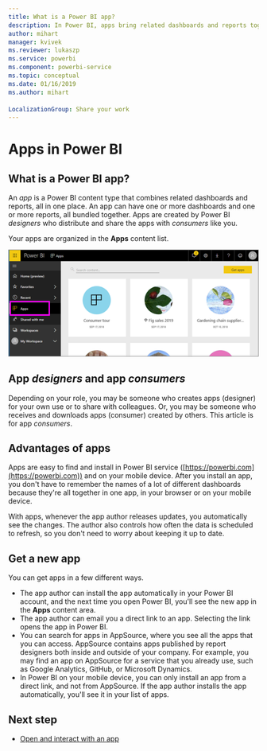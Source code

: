 ```yaml
---
title: What is a Power BI app?
description: In Power BI, apps bring related dashboards and reports together, all in one place.
author: mihart
manager: kvivek
ms.reviewer: lukaszp
ms.service: powerbi
ms.component: powerbi-service
ms.topic: conceptual
ms.date: 01/16/2019
ms.author: mihart

LocalizationGroup: Share your work
---
```

# Apps in Power BI
## What is a Power BI app?
An *app* is a Power BI content type that combines related dashboards and reports, all in one place. An app can have one or more dashboards and one or more reports, all bundled together. Apps are created by Power BI *designers* who distribute and share the apps with *consumers* like you. 

Your apps are organized in the **Apps** content list.

![Apps in Power BI](./media/end-user-apps/power-bi-apps-nav.png)

## App ***designers*** and app ***consumers***
Depending on your role, you may be someone who creates apps (designer) for your own use or to share with colleagues. Or, you may be someone who receives and downloads apps (consumer) created by others. This article is for app *consumers*.

## Advantages of apps
Apps are easy to find and install in Power BI service ([https://powerbi.com](https://powerbi.com)) and on your mobile device. After you install an app, you don't have to remember the names of a lot of different dashboards because they're all together in one app, in your browser or on your mobile device.

With apps, whenever the app author releases updates, you automatically see the changes. The author also controls how often the data is scheduled to refresh, so you don't need to worry about keeping it up to date. 

<!-- add conceptual art -->
## Get a new app
You can get apps in a few different ways. 
- The app author can install the app automatically in your Power BI account, and the next time you open Power BI, you'll see the new app in the **Apps** content area. 
- The app author can email you a direct link to an app. Selecting the link opens the app in Power BI.
- You can search for apps in AppSource, where you see all the apps that you can access. AppSource contains apps published by report designers both inside and outside of your company. For example, you may find an app on AppSource for a service that you already use, such as Google Analytics, GitHub, or Microsoft Dynamics. 
- In Power BI on your mobile device, you can only install an app from a direct link, and not from AppSource. If the app author installs the app automatically, you'll see it in your list of apps.


## Next step
* [Open and interact with an app](end-user-app-view.md)

